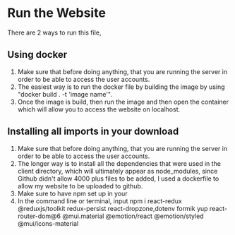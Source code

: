 # Run the Website 

There are 2 ways to run this file, 

## Using docker
1. Make sure that before doing anything, that you are running the server in order to be able to access the user accounts.
2. The easiest way is to run the docker file by building the image by using "docker build . -t 'image name'".
3. Once the image is build, then run the image and then open the container which will allow you to access the website on localhost.

## Installing all imports in your download
1. Make sure that before doing anything, that you are running the server in order to be able to access the user accounts.
2. The longer way is to install all the dependencies that were used in the client directory, which will ultimately appear as node_modules, since Github didn't allow 4000 plus files to be added, I used a dockerfile to allow my website to be uploaded to github.
3. Make sure to have npm set up in your 
4. In the command line or terminal, input npm i react-redux @reduxjs/toolkit redux-persist react-dropzone,dotenv formik yup react-router-dom@6 @mui.material @emotion/react @emotion/styled @mui/icons-material
